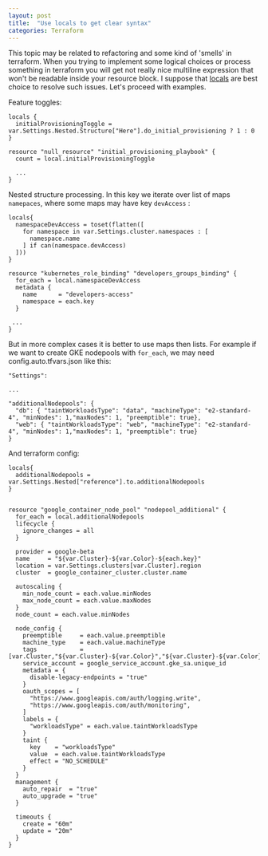 ```yaml
---
layout: post
title:  "Use locals to get clear syntax"
categories: Terraform
---
```


This topic may be related to refactoring and some kind of 'smells' in terraform.
When you trying to implement some logical choices or process something in terraform you will get not really nice multiline expression that won't be readable inside your resource block.
I suppose that [locals](https://www.terraform.io/docs/language/values/locals.html)  are best choice to resolve such issues. Let's proceed with examples.

Feature toggles:
```
locals {
  initialProvisioningToggle = var.Settings.Nested.Structure["Here"].do_initial_provisioning ? 1 : 0
}

resource "null_resource" "initial_provisioning_playbook" {
  count = local.initialProvisioningToggle

  ...
}
```
Nested structure processing. In this key we iterate over list of maps `namepaces`, where some maps may have key `devAccess` :
```
locals{
  namespaceDevAccess = toset(flatten([
    for namespace in var.Settings.cluster.namespaces : [
      namespace.name
    ] if can(namespace.devAccess)
  ]))
}

resource "kubernetes_role_binding" "developers_groups_binding" {
  for_each = local.namespaceDevAccess
  metadata {
    name      = "developers-access"
    namespace = each.key
  }

 ...
}

```

But in more complex cases it is better to use maps then lists. For example if we want to create GKE nodepools with `for_each`, we may need config.auto.tfvars.json like this:
```
"Settings":

...

"additionalNodepools": {
  "db": { "taintWorkloadsType": "data", "machineType": "e2-standard-4", "minNodes": 1,"maxNodes": 1, "preemptible": true},
  "web": { "taintWorkloadsType": "web", "machineType": "e2-standard-4", "minNodes": 1,"maxNodes": 1, "preemptible": true}
}
```

And terraform  config:

```
locals{
  additionalNodepools = var.Settings.Nested["reference"].to.additionalNodepools
}


resource "google_container_node_pool" "nodepool_additional" {
  for_each = local.additionalNodepools
  lifecycle {
    ignore_changes = all
  }

  provider = google-beta
  name     = "${var.Cluster}-${var.Color}-${each.key}"
  location = var.Settings.clusters[var.Cluster].region
  cluster  = google_container_cluster.cluster.name

  autoscaling {
    min_node_count = each.value.minNodes
    max_node_count = each.value.maxNodes
  }
  node_count = each.value.minNodes

  node_config {
    preemptible     = each.value.preemptible
    machine_type    = each.value.machineType
    tags            = [var.Cluster,"${var.Cluster}-${var.Color}","${var.Cluster}-${var.Color}-${each.key}"]
    service_account = google_service_account.gke_sa.unique_id
    metadata = {
      disable-legacy-endpoints = "true"
    }
    oauth_scopes = [
      "https://www.googleapis.com/auth/logging.write",
      "https://www.googleapis.com/auth/monitoring",
    ]
    labels = {
      "workloadsType" = each.value.taintWorkloadsType
    }
    taint {
      key    = "workloadsType"
      value  = each.value.taintWorkloadsType
      effect = "NO_SCHEDULE"
    }
  }
  management {
    auto_repair  = "true"
    auto_upgrade = "true"
  }

  timeouts {
    create = "60m"
    update = "20m"
  }
}


```
